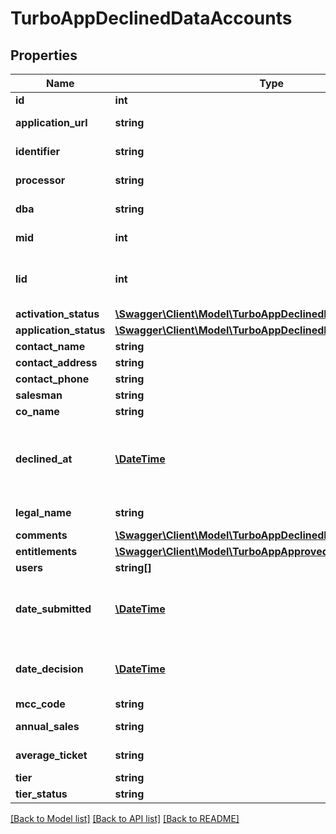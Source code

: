 # TurboAppDeclinedDataAccounts

## Properties
Name | Type | Description | Notes
------------ | ------------- | ------------- | -------------
**id** | **int** | Account ID | [optional] 
**application_url** | **string** | Application URL | [optional] 
**identifier** | **string** | Application identifier | [optional] 
**processor** | **string** | Processor name | [optional] 
**dba** | **string** | Merchant name | [optional] 
**mid** | **int** | Merchant ID | [optional] 
**lid** | **int** | Lead ID related to the application | [optional] 
**activation_status** | [**\Swagger\Client\Model\TurboAppDeclinedDataActivationStatus**](TurboAppDeclinedDataActivationStatus.md) |  | [optional] 
**application_status** | [**\Swagger\Client\Model\TurboAppDeclinedDataActivationStatus**](TurboAppDeclinedDataActivationStatus.md) |  | [optional] 
**contact_name** | **string** |  | [optional] 
**contact_address** | **string** |  | [optional] 
**contact_phone** | **string** |  | [optional] 
**salesman** | **string** |  | [optional] 
**co_name** | **string** |  | [optional] 
**declined_at** | [**\DateTime**](\DateTime.md) | Date and time of account was declined (ISO 8601) | [optional] 
**legal_name** | **string** | Merchant name | [optional] 
**comments** | [**\Swagger\Client\Model\TurboAppDeclinedDataComments**](TurboAppDeclinedDataComments.md) |  | [optional] 
**entitlements** | [**\Swagger\Client\Model\TurboAppApprovedDataEntitlements**](TurboAppApprovedDataEntitlements.md) |  | [optional] 
**users** | **string[]** |  | [optional] 
**date_submitted** | [**\DateTime**](\DateTime.md) | Date and time of account submit (ISO 8601) | [optional] 
**date_decision** | [**\DateTime**](\DateTime.md) | Date and time of decision (ISO 8601) | [optional] 
**mcc_code** | **string** | MCC code | [optional] 
**annual_sales** | **string** | Annual sales | [optional] 
**average_ticket** | **string** | Average ticket | [optional] 
**tier** | **string** |  | [optional] 
**tier_status** | **string** |  | [optional] 

[[Back to Model list]](../../README.md#documentation-for-models) [[Back to API list]](../../README.md#documentation-for-api-endpoints) [[Back to README]](../../README.md)

